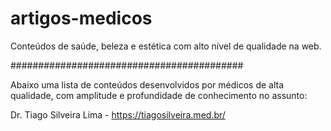 # artigos-medicos
Conteúdos de saúde, beleza e estética com alto nível de qualidade na web.

##########################################

Abaixo uma lista de conteúdos desenvolvidos por médicos de alta qualidade, com amplitude e profundidade de conhecimento no assunto:

Dr. Tiago Silveira Lima - https://tiagosilveira.med.br/
